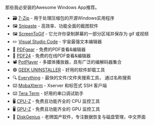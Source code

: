那些我必安装的Awesome Windows App推荐。

-  :card_file_box: [7-Zip](http://www.7-zip.org/) - 用于处理压缩包的开源Windows实用程序
-  :framed_picture: [Snipaste](https://snipaste.com/)  - 高效率、功能全面的截图软件
- :framed_picture: [ScreenToGif](http://www.screentogif.com/) - 它允许你录制屏幕的一部分区域并保存为 gif 或视频
- :pencil2: [Visual Studio Code](https://code.visualstudio.com/)  - 宇宙最强文本编辑器
- :memo: [PDFgear](https://www.pdfgear.com/) - 免费的PDF查看&编辑器
- :memo: [PDF24](https://tools.pdf24.org/) - 免费的在线PDF查看&编辑器
- :film_projector: [PotPlayer](http://potplayer.daum.net/) - 多媒体播放器，具有广泛的编解码器集合
- :green_circle: [GEEK UNINSTALLER](https://geekuninstaller.com/) - 好用的软件卸载工具
- :mag: [Everything](http://www.voidtools.com/) - 最快的文件/文件夹搜索工具， 通过名称搜索
- :keyboard: [MobaXterm](http://mobaxterm.mobatek.net/) - Xserver 和标签式 SSH 客户端
- :keyboard: [Tera Term](https://teratermproject.github.io/index-en.html) - 好用的串口调试助手
- :desktop_computer: [CPU-Z](http://www.cpuid.com/softwares/cpu-z.html) - 免费且功能齐全的 CPU 监控工具
- :desktop_computer: [GPU-Z](http://www.techpowerup.com/gpuz/) - 免费且功能齐全的 GPU 监控工具
- :floppy_disk: [DiskGenius](https://www.diskgenius.cn/) - 老牌国产软件，专注数据恢复与磁盘管理，中文界面



